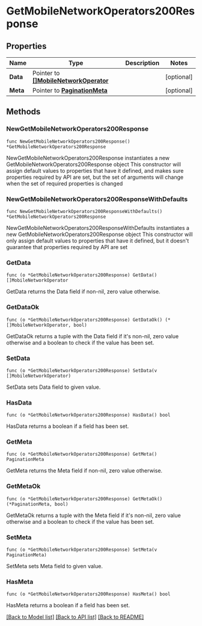 # GetMobileNetworkOperators200Response

## Properties

Name | Type | Description | Notes
------------ | ------------- | ------------- | -------------
**Data** | Pointer to [**[]MobileNetworkOperator**](MobileNetworkOperator.md) |  | [optional] 
**Meta** | Pointer to [**PaginationMeta**](PaginationMeta.md) |  | [optional] 

## Methods

### NewGetMobileNetworkOperators200Response

`func NewGetMobileNetworkOperators200Response() *GetMobileNetworkOperators200Response`

NewGetMobileNetworkOperators200Response instantiates a new GetMobileNetworkOperators200Response object
This constructor will assign default values to properties that have it defined,
and makes sure properties required by API are set, but the set of arguments
will change when the set of required properties is changed

### NewGetMobileNetworkOperators200ResponseWithDefaults

`func NewGetMobileNetworkOperators200ResponseWithDefaults() *GetMobileNetworkOperators200Response`

NewGetMobileNetworkOperators200ResponseWithDefaults instantiates a new GetMobileNetworkOperators200Response object
This constructor will only assign default values to properties that have it defined,
but it doesn't guarantee that properties required by API are set

### GetData

`func (o *GetMobileNetworkOperators200Response) GetData() []MobileNetworkOperator`

GetData returns the Data field if non-nil, zero value otherwise.

### GetDataOk

`func (o *GetMobileNetworkOperators200Response) GetDataOk() (*[]MobileNetworkOperator, bool)`

GetDataOk returns a tuple with the Data field if it's non-nil, zero value otherwise
and a boolean to check if the value has been set.

### SetData

`func (o *GetMobileNetworkOperators200Response) SetData(v []MobileNetworkOperator)`

SetData sets Data field to given value.

### HasData

`func (o *GetMobileNetworkOperators200Response) HasData() bool`

HasData returns a boolean if a field has been set.

### GetMeta

`func (o *GetMobileNetworkOperators200Response) GetMeta() PaginationMeta`

GetMeta returns the Meta field if non-nil, zero value otherwise.

### GetMetaOk

`func (o *GetMobileNetworkOperators200Response) GetMetaOk() (*PaginationMeta, bool)`

GetMetaOk returns a tuple with the Meta field if it's non-nil, zero value otherwise
and a boolean to check if the value has been set.

### SetMeta

`func (o *GetMobileNetworkOperators200Response) SetMeta(v PaginationMeta)`

SetMeta sets Meta field to given value.

### HasMeta

`func (o *GetMobileNetworkOperators200Response) HasMeta() bool`

HasMeta returns a boolean if a field has been set.


[[Back to Model list]](../README.md#documentation-for-models) [[Back to API list]](../README.md#documentation-for-api-endpoints) [[Back to README]](../README.md)


